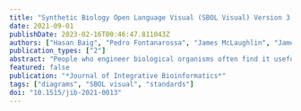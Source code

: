 ```yaml
---
title: "Synthetic Biology Open Language Visual (SBOL Visual) Version 3.0"
date: 2021-09-01
publishDate: 2023-02-16T00:46:47.811043Z
authors: ["Hasan Baig", "Pedro Fontanarossa", "James McLaughlin", "James Scott-Brown", "Prashant Vaidyanathan", "Thomas Gorochowski", "Goksel Misirli", "Jacob Beal", "Chris Myers"]
publication_types: ["2"]
abstract: "People who engineer biological organisms often find it useful to draw diagrams in order to communicate both the structure of the nucleic acid sequences that they are engineering and the functional relationships between sequence features and other molecular species. Some typical practices and conventions have begun to emerge for such diagrams. SBOL Visual aims to organize and systematize such conventions in order to produce a coherent language for expressing the structure and function of genetic designs. This document details version 3.0 of SBOL Visual, a new major revision of the standard. The major difference between SBOL Visual 3 and SBOL Visual 2 is that diagrams and glyphs are defined with respect to the SBOL 3 data model rather than the SBOL 2 data model. A byproduct of this change is that the use of dashed undirected lines for subsystem mappings has been removed, pending future determination on how to represent general SBOL 3 constraints; in the interim, this annotation can still be used as an annotation. Finally, deprecated material has been removed from collection of glyphs: the deprecated ``insulator'' glyph and ``macromolecule'' alternative glyphs have been removed, as have the deprecated BioPAX alternatives to SBO terms."
featured: false
publication: "*Journal of Integrative Bioinformatics*"
tags: ["diagrams", "SBOL visual", "standards"]
doi: "10.1515/jib-2021-0013"
---
```


